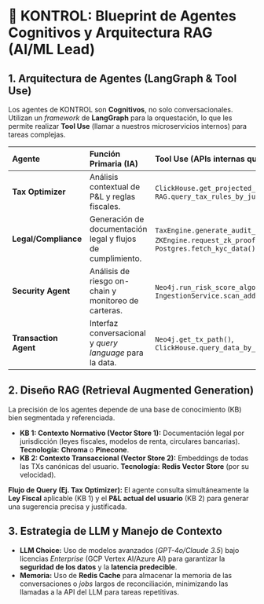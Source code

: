# 🧠 KONTROL: Blueprint de Agentes Cognitivos y Arquitectura RAG (AI/ML Lead)

## 1. Arquitectura de Agentes (LangGraph & Tool Use)

Los agentes de KONTROL son **Cognitivos**, no solo conversacionales. Utilizan un *framework* de **LangGraph** para la orquestación, lo que les permite realizar **Tool Use** (llamar a nuestros microservicios internos) para tareas complejas.

| Agente | Función Primaria (IA) | Tool Use (APIs internas que invoca) |
| :--- | :--- | :--- |
| **Tax Optimizer** | Análisis contextual de P&L y reglas fiscales. | `ClickHouse.get_projected_pnl()`, `RAG.query_tax_rules_by_jurisdiction()` |
| **Legal/Compliance** | Generación de documentación legal y flujos de cumplimiento. | `TaxEngine.generate_audit_trail()`, `ZKEngine.request_zk_proof()`, `Postgres.fetch_kyc_data()` |
| **Security Agent** | Análisis de riesgo on-chain y monitoreo de carteras. | `Neo4j.run_risk_score_algorithm()`, `IngestionService.scan_address()` |
| **Transaction Agent** | Interfaz conversacional y *query language* para la data. | `Neo4j.get_tx_path()`, `ClickHouse.query_data_by_hash()` |

## 2. Diseño RAG (Retrieval Augmented Generation)

La precisión de los agentes depende de una base de conocimiento (KB) bien segmentada y referenciada.

* **KB 1: Contexto Normativo (Vector Store 1):** Documentación legal por jurisdicción (leyes fiscales, modelos de renta, circulares bancarias). **Tecnología:** **Chroma** o **Pinecone**.
* **KB 2: Contexto Transaccional (Vector Store 2):** Embeddings de todas las TXs canónicas del usuario. **Tecnología:** **Redis Vector Store** (por su velocidad).

**Flujo de Query (Ej. Tax Optimizer):** El agente consulta simultáneamente la **Ley Fiscal** aplicable (KB 1) y el **P&L actual del usuario** (KB 2) para generar una sugerencia precisa y justificada.

## 3. Estrategia de LLM y Manejo de Contexto

* **LLM Choice:** Uso de modelos avanzados (*GPT-4o/Claude 3.5*) bajo licencias *Enterprise* (GCP Vertex AI/Azure AI) para garantizar la **seguridad de los datos** y la **latencia predecible**.
* **Memoria:** Uso de **Redis Cache** para almacenar la memoria de las conversaciones o *jobs* largos de reconciliación, minimizando las llamadas a la API del LLM para tareas repetitivas.